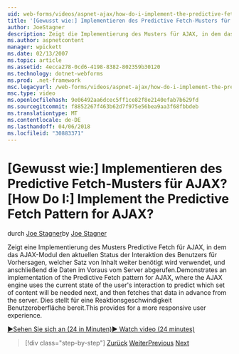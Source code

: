 ```yaml
---
uid: web-forms/videos/aspnet-ajax/how-do-i-implement-the-predictive-fetch-pattern-for-ajax
title: '[Gewusst wie:] Implementieren des Predictive Fetch-Musters für AJAX? | Microsoft-Dokumentation'
author: JoeStagner
description: Zeigt die Implementierung des Musters für AJAX, in dem das AJAX-Modul den aktuellen Status der Interaktion des Benutzers verwendet, um vorherzusagen, was Predictive abzurufen...
ms.author: aspnetcontent
manager: wpickett
ms.date: 02/13/2007
ms.topic: article
ms.assetid: 4ecca278-0cd6-4198-8382-802359b30120
ms.technology: dotnet-webforms
ms.prod: .net-framework
msc.legacyurl: /web-forms/videos/aspnet-ajax/how-do-i-implement-the-predictive-fetch-pattern-for-ajax
msc.type: video
ms.openlocfilehash: 9e06492aa6dcec5ff1ce82f8e2140efab7b629fd
ms.sourcegitcommit: f8852267f463b62d7f975e56bea9aa3f68fbbdeb
ms.translationtype: MT
ms.contentlocale: de-DE
ms.lasthandoff: 04/06/2018
ms.locfileid: "30883371"
---
```

<a name="how-do-i-implement-the-predictive-fetch-pattern-for-ajax"></a><span data-ttu-id="e7d01-104">[Gewusst wie:] Implementieren des Predictive Fetch-Musters für AJAX?</span><span class="sxs-lookup"><span data-stu-id="e7d01-104">[How Do I:] Implement the Predictive Fetch Pattern for AJAX?</span></span>
====================
<span data-ttu-id="e7d01-105">durch [Joe Stagner](https://github.com/JoeStagner)</span><span class="sxs-lookup"><span data-stu-id="e7d01-105">by [Joe Stagner](https://github.com/JoeStagner)</span></span>

<span data-ttu-id="e7d01-106">Zeigt eine Implementierung des Musters Predictive Fetch für AJAX, in dem das AJAX-Modul den aktuellen Status der Interaktion des Benutzers für Vorhersagen, welcher Satz von Inhalt weiter benötigt wird verwendet, und anschließend die Daten im Voraus vom Server abgerufen.</span><span class="sxs-lookup"><span data-stu-id="e7d01-106">Demonstrates an implementation of the Predictive Fetch pattern for AJAX, where the AJAX engine uses the current state of the user's interaction to predict which set of content will be needed next, and then fetches that data in advance from the server.</span></span> <span data-ttu-id="e7d01-107">Dies stellt für eine Reaktionsgeschwindigkeit Benutzeroberfläche bereit.</span><span class="sxs-lookup"><span data-stu-id="e7d01-107">This provides for a more responsive user experience.</span></span>

[<span data-ttu-id="e7d01-108">&#9654;Sehen Sie sich an (24 in Minuten)</span><span class="sxs-lookup"><span data-stu-id="e7d01-108">&#9654; Watch video (24 minutes)</span></span>](https://channel9.msdn.com/Blogs/ASP-NET-Site-Videos/how-do-i-implement-the-predictive-fetch-pattern-for-ajax)

> [!div class="step-by-step"]
> <span data-ttu-id="e7d01-109">[Zurück](how-do-i-use-the-aspnet-ajax-timer-control.md)
> [Weiter](how-do-i-implement-the-ajax-paging-pattern.md)</span><span class="sxs-lookup"><span data-stu-id="e7d01-109">[Previous](how-do-i-use-the-aspnet-ajax-timer-control.md)
[Next](how-do-i-implement-the-ajax-paging-pattern.md)</span></span>
